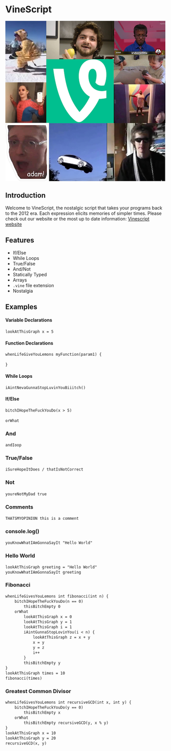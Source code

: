 # VineScript

![Logo](https://github.com/brandonholmes/vinescript/blob/master/docs/Logo.png)

## Introduction

Welcome to VineScript, the nostalgic script that takes your programs back to the 2012 era. Each expression elicits memories of simpler times. Please check out our website or the most up to date information: [Vinescript website](https://brandonholmes.github.io/vinescript/)

## Features

- If/Else
- While Loops
- True/False
- And/Not
- Statically Typed
- Arrays
- `.vine` file extension
- Nostalgia

## Examples

#### Variable Declarations

`lookAtThisGraph x = 5`

#### Function Declarations

```
whenLifeGiveYouLemons myFunction(param1) {

}
```

#### While Loops

```
iAintNevaGunnaStopLuvinYouBiiitch()
```

#### If/Else

```
bitchIHopeTheFuckYouDo(x > 5)

orWhat
```

### And

`andIoop`

### True/False

`iSureHopeItDoes / thatIsNotCorrect`

### Not

`youreNotMyDad true`

### Comments

`THATSMYOPINION this is a comment`

### console.log()

`youKnowWhatIAmGonnaSayIt "Hello World"`

### Hello World

```
lookAtThisGraph greeting = "Hello World"
youKnowWhatIAmGonnaSayIt greeting
```

### Fibonacci

```
whenLifeGivesYouLemons int fibonacci(int n) {
    bitchIHopeTheFuckYouDo(n == 0)
        thisBitchEmpty 0
    orWhat
        lookAtThisGraph x = 0
        lookAtThisGraph y = 1
        lookAtThisGraph i = 1
        iAintGunnaStopLovinYou(i < n) {
            lookAtThisGraph z = x + y
            x = y
            y = z
            i++
        }
        thisBitchEmpty y
}
lookAtThisGraph times = 10
fibonacci(times)
```

### Greatest Common Divisor

```
whenLifeGivesYouLemons int recursiveGCD(int x, int y) {
    bitchIHopeTheFuckYouDo(y == 0)
        thisBitchEmpty x
    orWhat
        thisBitchEmpty recursiveGCD(y, x % y)
}
lookAtThisGraph x = 10
lookAtThisGraph y = 20
recursiveGCD(x, y)
```
